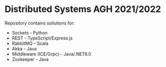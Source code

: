 # Distributed Systems AGH 2021/2022
Repository contains sollutions for:
- Sockets - Python
- REST - TypeScript/Express.js
- RabbitMQ - Scala
- Akka - Java
- Middleware (ICE/Grpc) - Java/.NET6.0
- Zookeeper - Java
